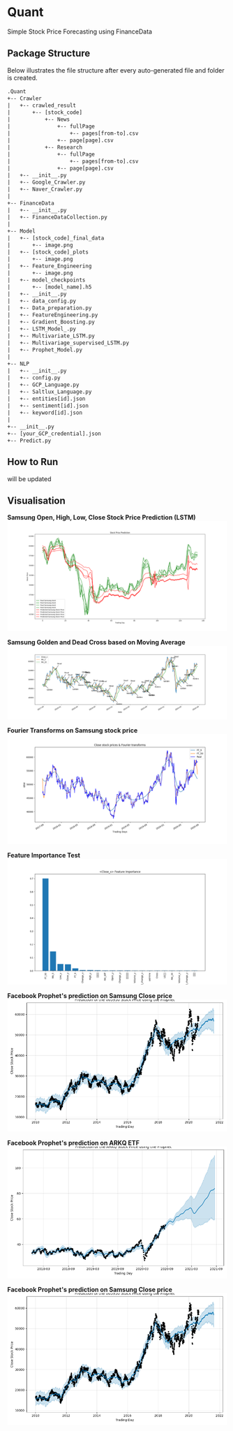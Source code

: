 # Quant
Simple Stock Price Forecasting using FinanceData

## Package Structure
Below illustrates the file structure after every auto-generated file and folder is created.

```
.Quant
+-- Crawler
|   +-- crawled_result
|       +-- [stock_code]
|           +-- News
|               +-- fullPage
|                   +-- pages[from-to].csv
|               +-- page[page].csv
|           +-- Research
|               +-- fullPage
|                   +-- pages[from-to].csv
|               +-- page[page].csv
|   +-- __init__.py
|   +-- Google_Crawler.py
|   +-- Naver_Crawler.py
|
+-- FinanceData
|   +-- __init__.py
|   +-- FinanceDataCollection.py
|
+-- Model
|   +-- [stock_code]_final_data
|       +-- image.png
|   +-- [stock_code]_plots
|       +-- image.png
|   +-- Feature_Engineering
|       +-- image.png
|   +-- model_checkpoints
|       +-- [model_name].h5
|   +-- __init__.py
|   +-- data_config.py
|   +-- Data_preparation.py
|   +-- FeatureEngineering.py
|   +-- Gradient_Boosting.py
|   +-- LSTM_Model_.py
|   +-- Multivariate_LSTM.py
|   +-- Multivariage_supervised_LSTM.py
|   +-- Prophet_Model.py
|
+-- NLP
|   +-- __init__.py
|   +-- config.py
|   +-- GCP_Language.py
|   +-- Saltlux_Language.py
|   +-- entities[id].json
|   +-- sentiment[id].json
|   +-- keyword[id].json
|
+-- __init__.py
+-- [your_GCP_credential].json
+-- Predict.py
```

## How to Run
will be updated

## Visualisation
**Samsung Open, High, Low, Close Stock Price Prediction (LSTM)**  
![Samsung_4_stock_prices](Model/005930_plots/AllInOne.png)

**Samsung Golden and Dead Cross based on Moving Average**  
![Samsung_Golden_Dead_Cross](Model/005930_plots/MA_Golden_Cross.png)

**Fourier Transforms on Samsung stock price**  
![Samsung_4_stock_prices](Model/005930_plots/Fourier_Transforms.png)

**Feature Importance Test**  
![Samsung_4_stock_prices](Model/Feature_Engineering/Close_x_Feature_Importance.png)

**Facebook Prophet's prediction on Samsung Close price**  
![Samsung_4_stock_prices](Model/005930_plots/prophet_pred.png)

**Facebook Prophet's prediction on ARKQ ETF**  
![Samsung_4_stock_prices](Model/ARKQ_plots/prophet_pred.png)

**Facebook Prophet's prediction on Samsung Close price**  
![Samsung_4_stock_prices](Model/005930_plots/prophet_pred.png)








